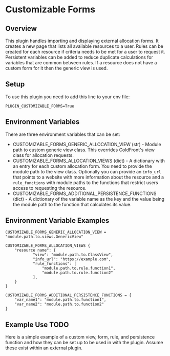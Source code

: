 # Customizable Forms
## Overview
This plugin handles importing and displaying external allocation forms. It creates a new page that lists all available resources to a user. Rules can be created for each resource if criteria needs to be met for a user to request it. Persistent variables can be added to reduce duplicate calculations for variables that are common between rules. If a resource does not have a custom form for it then the generic view is used.

## Setup
To use this plugin you need to add this line to your env file:
```
PLUGIN_CUSTOMIZABLE_FORMS=True
```

## Environment Variables
There are three environment variables that can be set:
* CUSTOMIZABLE_FORMS_GENERIC_ALLOCATION_VIEW (str) - Module path to custom generic view class. This overrides ColdFront's view class for allocation requests.
* CUSTOMIZABLE_FORMS_ALLOCATION_VIEWS (dict) - A dictionary with an entry for each custom allocation form. You need to provide the module path to the view class. Optionally you can provide an `info_url` that points to a website with more information about the resource and a `rule_functions` with module paths to the functions that restrict users access to requesting the resource.
* CUSTOMIZABLE_FORMS_ADDITIONAL_PERSISTENCE_FUNCTIONS (dict) - A dictionary of the variable name as the key and the value being the module path to the function that calculates its value.

## Environment Variable Examples
```
CUSTOMIZABLE_FORMS_GENERIC_ALLOCATION_VIEW = "module.path.to.views.GenericView"

CUSTOMIZABLE_FORMS_ALLOCATION_VIEWS {
    "resource name": {
            "view": "module.path.to.ClassView",
            "info_url": "https://example.com",
            "rule_functions": [
                "module.path.to.rule.function1",
                "module.path.to.rule.function2"
            ],
    }
}

CUSTOMIZABLE_FORMS_ADDITIONAL_PERSISTENCE_FUNCTIONS = {
    "var_name1": "module.path.to.function1",
    "var_name2": "module.path.to.function2"
}
```

## Example Use TODO
Here is a simple example of a custom view, form, rule, and persistence function and how they can be set up to be used in with the plugin. Assume these exist within an external plugin.